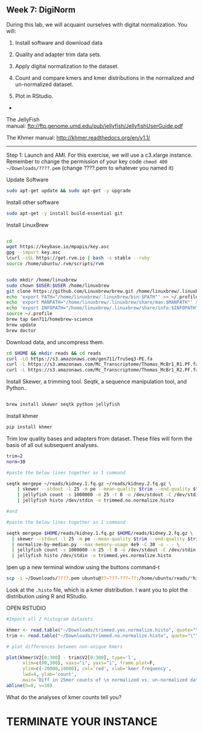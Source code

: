 Week 7: DigiNorm
--


During this lab, we will acquaint ourselves with digital normalization. You will:

1. Install software and download data

2. Quality and adapter trim data sets.

3. Apply digital normalization to the dataset.

4. Count and compare kmers and kmer distributions in the normalized and un-normalized dataset.

5. Plot in RStudio.

-

The JellyFish manual: <a href="ftp://ftp.genome.umd.edu/pub/jellyfish/JellyfishUserGuide.pdf">ftp://ftp.genome.umd.edu/pub/jellyfish/JellyfishUserGuide.pdf</a>

The Khmer manual: <a href="http://khmer.readthedocs.org/en/v1.1/">http://khmer.readthedocs.org/en/v1.1/</a>

---

Step 1: Launch and AMI. For this exercise, we will use a c3.xlarge instance. Remember to change the permission of your key code `chmod 400 ~/Downloads/????.pem` (change ????.pem to whatever you named it)

Update Software


```bash
sudo apt-get update && sudo apt-get -y upgrade
```

Install other software

```bash
sudo apt-get -y install build-essential git
```


Install LinuxBrew

```bash

cd
wget https://keybase.io/mpapis/key.asc
gpg --import key.asc
\curl -sSL https://get.rvm.io | bash -s stable --ruby
source /home/ubuntu/.rvm/scripts/rvm


sudo mkdir /home/linuxbrew
sudo chown $USER:$USER /home/linuxbrew
git clone https://github.com/Linuxbrew/brew.git /home/linuxbrew/.linuxbrew
echo 'export PATH="/home/linuxbrew/.linuxbrew/bin:$PATH"' >> ~/.profile
echo 'export MANPATH="/home/linuxbrew/.linuxbrew/share/man:$MANPATH"' >> ~/.profile
echo 'export INFOPATH="/home/linuxbrew/.linuxbrew/share/info:$INFOPATH"' >> ~/.profile
source ~/.profile
brew tap Gen711/homebrew-science
brew update
brew doctor


```


Download data, and uncompress them.


```bash
cd $HOME && mkdir reads && cd reads
curl -LO https://s3.amazonaws.com/gen711/TruSeq3-PE.fa
curl -L https://s3.amazonaws.com/Mc_Transcriptome/Thomas_McBr1_R1.PF.fastq.gz > kidney.1.fq.gz &
curl -L https://s3.amazonaws.com/Mc_Transcriptome/Thomas_McBr1_R2.PF.fastq.gz > kidney.2.fq.gz

```

Install Skewer, a trimming tool. Seqtk, a sequence manipulation tool, and Python..


```bash  

brew install skewer seqtk python jellyfish

```

Install khmer

```bash
pip install khmer
```


Trim low quality bases and adapters from dataset. These files will form the basis of all out subsequent analyses.


```bash
trim=2
norm=30

#paste the below lines together as 1 command

seqtk mergepe ~/reads/kidney.1.fq.gz ~/reads/kidney.2.fq.gz \
	| skewer --stdout -l 25 -m pe --mean-quality $trim --end-quality $trim -t 8 -x $HOME/reads/TruSeq3-PE.fa - \
	| jellyfish count -s 1000000 -m 25 -t 8 -o /dev/stdout -C /dev/stdin \
 	| jellyfish histo /dev/stdin -o trimmed.no.normalize.histo

#and

#paste the below lines together as 1 command

seqtk mergepe $HOME/reads/kidney.1.fq.gz $HOME/reads/kidney.2.fq.gz \
  | skewer --stdout -l 25 -m pe --mean-quality $trim --end-quality $trim -t 8 -x $HOME/reads/TruSeq3-PE.fa - \
  | normalize-by-median.py --max-memory-usage 4e9 -C 30 -o - - \
  | jellyfish count -s 1000000 -m 25 -t 8 -o /dev/stdout -C /dev/stdin \
  | jellyfish histo /dev/stdin -o trimmed.yes.normalize.histo

```

)pen up a new terminal window using the buttons command-t


```bash
scp -i ~/Downloads/????.pem ubuntu@??-???-???-??:/home/ubuntu/reads/*histo ~/Downloads/
```

Look at the `.histo` file, which is a kmer distribution. I want you to plot the distribution using R and RStudio.


OPEN RSTUDIO

```R
#Import all 2 histogram datasets

khmer <- read.table("~/Downloads/trimmed.yes.normalize.histo", quote="\"")
trim <- read.table("~/Downloads/trimmed.no.normalize.histo", quote="\"")

# plot differences between non-unique kmers

plot(khmer$V2[0:300] - trim$V2[0:300], type='l',
      xlim=c(00,300), xaxs="i", yaxs="i", frame.plot=F,
      ylim=c(-20000,10000), col='red', xlab='kmer frequency',
      lwd=4, ylab='count',
      main='Diff in 25mer counts of \n normalized vs. un-normalized datasets')
abline(h=0, v=30)
```


What do the analyses of kmer counts tell you?


# TERMINATE YOUR INSTANCE
